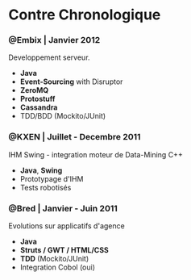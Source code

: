 Contre Chronologique
====================

### @Embix | Janvier 2012

Developpement serveur.

- **Java**
- **Event-Sourcing** with Disruptor
- **ZeroMQ**
- **Protostuff**
- **Cassandra**
- TDD/BDD (Mockito/JUnit)

### @KXEN | Juillet - Decembre 2011

IHM Swing - integration moteur de Data-Mining C++

- **Java**, **Swing**
- Prototypage d'IHM
- Tests robotisés

### @Bred | Janvier - Juin 2011

Evolutions sur applicatifs d'agence

- **Java**
- **Struts / GWT / HTML/CSS**
- **TDD** (Mockito/JUnit)
- Integration Cobol (oui)

